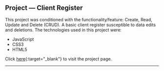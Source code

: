 ## Project — Client Register

This project was conditioned with the functionality/feature: Create, Read, Update and Delete (CRUD). A basic client register susceptible to data edits and deletions. The technologies used in this project were:

- JavaScript
- CSS3
- HTML5

Click [here](https://filipearray.github.io/cilent-register-project/){:target="_blank"} to visit the project page.

---